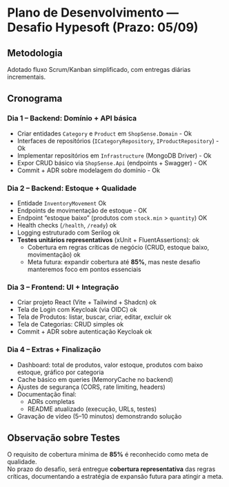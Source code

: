 # Plano de Desenvolvimento — Desafio Hypesoft (Prazo: 05/09)

## Metodologia
Adotado fluxo Scrum/Kanban simplificado, com entregas diárias incrementais.

## Cronograma

### Dia 1 – Backend: Domínio + API básica
- Criar entidades `Category` e `Product` em `ShopSense.Domain` - Ok
- Interfaces de repositórios (`ICategoryRepository`, `IProductRepository`) -Ok
- Implementar repositórios em `Infrastructure` (MongoDB Driver) - Ok
- Expor CRUD básico via `ShopSense.Api` (endpoints + Swagger) - OK
- Commit + ADR sobre modelagem do domínio - Ok

### Dia 2 – Backend: Estoque + Qualidade
- Entidade `InventoryMovement` Ok
- Endpoints de movimentação de estoque - OK
- Endpoint “estoque baixo” (produtos com `stock.min` > `quantity`) OK
- Health checks (`/health`, `/ready`) ok
- Logging estruturado com Serilog ok
- **Testes unitários representativos** (xUnit + FluentAssertions): ok
  - Cobertura em regras críticas de negócio (CRUD, estoque baixo, movimentação) ok
  - Meta futura: expandir cobertura até **85%**, mas neste desafio manteremos foco em pontos essenciais

### Dia 3 – Frontend: UI + Integração
- Criar projeto React (Vite + Tailwind + Shadcn) ok 
- Tela de Login com Keycloak (via OIDC) ok 
- Tela de Produtos: listar, buscar, criar, editar, excluir ok
- Tela de Categorias: CRUD simples ok
- Commit + ADR sobre autenticação Keycloak ok

### Dia 4 – Extras + Finalização
- Dashboard: total de produtos, valor estoque, produtos com baixo estoque, gráfico por categoria
- Cache básico em queries (MemoryCache no backend)
- Ajustes de segurança (CORS, rate limiting, headers)
- Documentação final:
  - ADRs completas
  - README atualizado (execução, URLs, testes)
- Gravação de vídeo (5–10 minutos) demonstrando solução

## Observação sobre Testes
O requisito de cobertura mínima de **85%** é reconhecido como meta de qualidade.  
No prazo do desafio, será entregue **cobertura representativa** das regras críticas, documentando a estratégia de expansão futura para atingir a meta.
